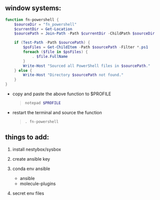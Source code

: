 ## window systems:

``` powershell
function fn-powershell {
    $sourceDir = "fn_powershell"
    $currentDir = Get-Location
    $sourcePath = Join-Path -Path $currentDir -ChildPath $sourceDir

    if (Test-Path -Path $sourcePath) {
        $psFiles = Get-ChildItem -Path $sourcePath -Filter *.ps1
        foreach ($file in $psFiles) {
            . $file.FullName
        }
        Write-Host "Sourced all PowerShell files in $sourcePath."
    } else {
        Write-Host "Directory $sourcePath not found."
    }
}
```
- copy and paste the above function to $PROFILE 
    > ```powershell
    > notepad $PROFILE   
    >```
          
- restart the terminal and source the function
    > ```powershell
    > . fn-powershell
    >```


## things to add:
1. install nestybox/sysbox

2. create ansible key

3. conda env ansible
    - ansible
    - molecule-plugins

4. secret env files

